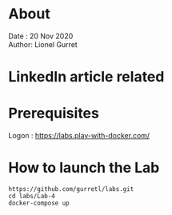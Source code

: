 # About
Date : 20 Nov 2020  
Author: Lionel Gurret
# LinkedIn article related
# Prerequisites
Logon :  https://labs.play-with-docker.com/
# How to launch the Lab
`https://github.com/gurretl/labs.git`  
`cd labs/Lab-4`  
`docker-compose up`
